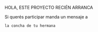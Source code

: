 HOLA, ESTE PROYECTO RECIÉN ARRANCA

Si querés participar manda un mensaje a
```
la concha de tu hermana
```
